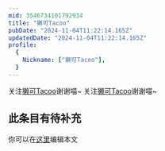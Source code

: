 ```yaml
---
mid: 3546734101792934
title: "獭可Tacoo"
pubDate: "2024-11-04T11:22:14.165Z"
updatedDate: "2024-11-04T11:22:14.165Z"
profile:
  {
    Nickname: ["獭可Tacoo"],
  }
---
```


关注[獭可Tacoo](https://space.bilibili.com/3546734101792934)谢谢喵~ 关注[獭可Tacoo](https://space.bilibili.com/3546734101792934)谢谢喵~

## 此条目有待补充
你可以在[这里](https://github.com/Yuhanawa/VTuber.ICU-Content/edit/master/v/獭可Tacoo/index.md)编辑本文
